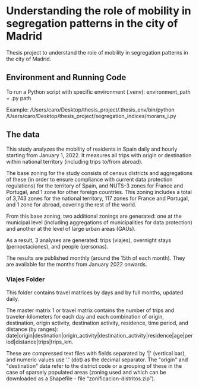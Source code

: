 # Understanding the role of mobility in segregation patterns in the city of Madrid
Thesis project to understand the role of mobility in segregation patterns in the city of Madrid.

## Environment and Running Code

To run a Python script with specific environment (.venv): environment_path + .py path

Example: /Users/caro/Desktop/thesis_project/.thesis_env/bin/python /Users/caro/Desktop/thesis_project/segregation_indices/morans_i.py

## The data

This study analyzes the mobility of residents in Spain daily and hourly starting from January 1, 2022. It measures all trips with origin or destination within national territory (including trips to/from abroad).

The base zoning for the study consists of census districts and aggregations of these (in order to ensure compliance with current data protection regulations) for the territory of Spain, and NUTS-3 zones for France and Portugal, and 1 zone for other foreign countries. This zoning includes a total of 3,743 zones for the national territory, 117 zones for France and Portugal, and 1 zone for abroad, covering the rest of the world.

From this base zoning, two additional zonings are generated: one at the municipal level (including aggregations of municipalities for data protection) and another at the level of large urban areas (GAUs).

As a result, 3 analyses are generated: trips (viajes), overnight stays (pernoctaciones), and people (personas).

The results are published monthly (around the 15th of each month). They are available for the months from January 2022 onwards.

### Viajes Folder

This folder contains travel matrices by days and by full months, updated daily.

The master matrix 1 or travel matrix contains the number of trips and traveler-kilometers for each day and each combination of origin, destination, origin activity, destination activity, residence, time period, and distance (by ranges): date|origin|destination|origin_activity|destination_activity|residence|age|period|distance|trips|trips_km.

These are compressed text files with fields separated by '|' (vertical bar), and numeric values use '.' (dot) as the decimal separator. The "origin" and "destination" data refer to the district code or a grouping of these in the case of sparsely populated areas (zoning used and which can be downloaded as a Shapefile - file “zonificacion-distritos.zip”).